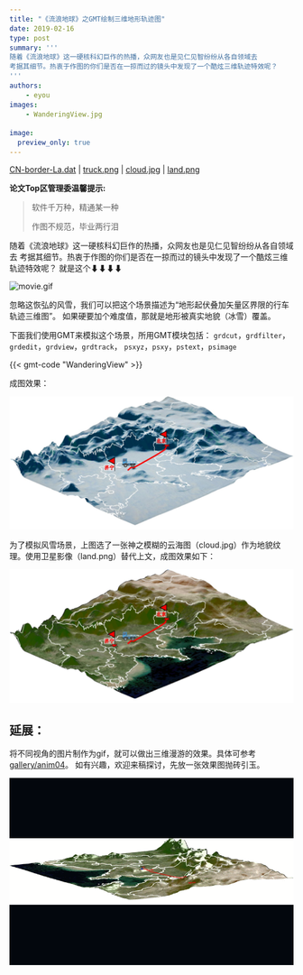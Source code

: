 ```yaml
---
title: "《流浪地球》之GMT绘制三维地形轨迹图"
date: 2019-02-16
type: post
summary: '''
随着《流浪地球》这一硬核科幻巨作的热播，众网友也是见仁见智纷纷从各自领域去
考据其细节。热衷于作图的你们是否在一掠而过的镜头中发现了一个酷炫三维轨迹特效呢？
'''
authors:
    - eyou
images:
    - WanderingView.jpg

image:
  preview_only: true
---
```


<i class="fas fa-download"></i>
[CN-border-La.dat](CN-border-La.dat) |
[truck.png](truck.png) |
[cloud.jpg](cloud.jpg) |
[land.png](land.png)

**论文Top区管理委温馨提示:**

> 软件千万种，精通某一种
>
> 作图不规范，毕业两行泪

随着《流浪地球》这一硬核科幻巨作的热播，众网友也是见仁见智纷纷从各自领域去
考据其细节。热衷于作图的你们是否在一掠而过的镜头中发现了一个酷炫三维轨迹特效呢？
就是这个⬇⬇⬇⬇

![movie.gif](/example/ex024/movie.gif)

忽略这恢弘的风雪，我们可以把这个场景描述为“地形起伏叠加矢量区界限的行车轨迹三维图”。
如果硬要加个难度值，那就是地形被真实地貌（冰雪）覆盖。

下面我们使用GMT来模拟这个场景，所用GMT模块包括：
`grdcut`，`grdfilter`，`grdedit`，`grdview`，`grdtrack`，
`psxyz`，`psxy`，`pstext`，`psimage`

{{< gmt-code "WanderingView" >}}

成图效果：

![风雪图](/example/ex024/WanderingView.jpg)

为了模拟风雪场景，上图选了一张神之模糊的云海图（cloud.jpg）作为地貌纹理。使用卫星影像（land.png）替代上文，成图效果如下：

![卫星图](/example/ex024/WanderingLand.jpg)

## 延展：

将不同视角的图片制作为gif，就可以做出三维漫游的效果。具体可参考
[gallery/anim04](http://gmt.soest.hawaii.edu/doc/5.4.5/gallery/anim04.html#anim-04)。
如有兴趣，欢迎来稿探讨，先放一张效果图抛砖引玉。

![anim](/example/ex024/anim.gif)
